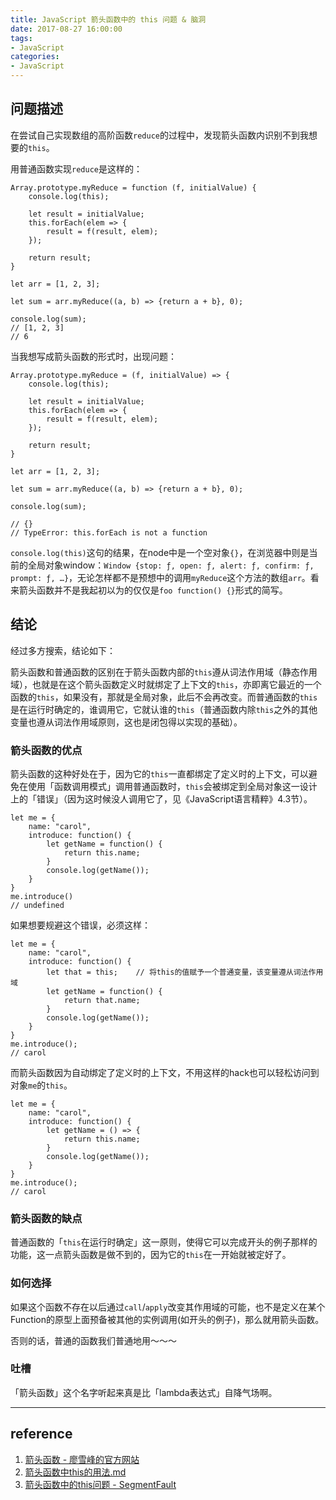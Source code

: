 ```yaml
---
title: JavaScript 箭头函数中的 this 问题 & 脑洞
date: 2017-08-27 16:00:00
tags:
- JavaScript
categories:
- JavaScript
---
```

## 问题描述
在尝试自己实现数组的高阶函数`reduce`的过程中，发现箭头函数内识别不到我想要的`this`。

用普通函数实现`reduce`是这样的：
```
Array.prototype.myReduce = function (f, initialValue) {
    console.log(this);

    let result = initialValue;
    this.forEach(elem => {
        result = f(result, elem);
    });

    return result;
}

let arr = [1, 2, 3];

let sum = arr.myReduce((a, b) => {return a + b}, 0);

console.log(sum);
// [1, 2, 3]
// 6
```
当我想写成箭头函数的形式时，出现问题：
```
Array.prototype.myReduce = (f, initialValue) => {
    console.log(this);

    let result = initialValue;
    this.forEach(elem => {
        result = f(result, elem);
    });

    return result;
}

let arr = [1, 2, 3];

let sum = arr.myReduce((a, b) => {return a + b}, 0);

console.log(sum);

// {}
// TypeError: this.forEach is not a function
```
`console.log(this)`这句的结果，在node中是一个空对象`{}`，在浏览器中则是当前的全局对象window：`Window {stop: ƒ, open: ƒ, alert: ƒ, confirm: ƒ, prompt: ƒ, …}`，无论怎样都不是预想中的调用`myReduce`这个方法的数组`arr`。看来箭头函数并不是我起初以为的仅仅是`foo function() {}`形式的简写。

## 结论

经过多方搜索，结论如下：

箭头函数和普通函数的区别在于箭头函数内部的`this`遵从词法作用域（静态作用域），也就是在这个箭头函数定义时就绑定了上下文的`this`，亦即离它最近的一个函数的`this`，如果没有，那就是全局对象，此后不会再改变。而普通函数的`this`是在运行时确定的，谁调用它，它就认谁的`this`（普通函数内除`this`之外的其他变量也遵从词法作用域原则，这也是闭包得以实现的基础）。

### 箭头函数的优点
箭头函数的这种好处在于，因为它的`this`一直都绑定了定义时的上下文，可以避免在使用「函数调用模式」调用普通函数时，`this`会被绑定到全局对象这一设计上的「错误」（因为这时候没人调用它了，见《JavaScript语言精粹》4.3节）。
```
let me = {
    name: "carol",
    introduce: function() {
        let getName = function() {
            return this.name;
        }
        console.log(getName());
    }
}
me.introduce()
// undefined
```
如果想要规避这个错误，必须这样：
```
let me = {
    name: "carol",
    introduce: function() {
        let that = this;    // 将this的值赋予一个普通变量，该变量遵从词法作用域
        let getName = function() {
            return that.name;
        }
        console.log(getName());
    }
}
me.introduce();
// carol
```
而箭头函数因为自动绑定了定义时的上下文，不用这样的hack也可以轻松访问到对象`me`的`this`。
```
let me = {
    name: "carol",
    introduce: function() {
        let getName = () => {
            return this.name;
        }
        console.log(getName());
    }
}
me.introduce();
// carol
```
### 箭头函数的缺点
普通函数的「`this`在运行时确定」这一原则，使得它可以完成开头的例子那样的功能，这一点箭头函数是做不到的，因为它的`this`在一开始就被定好了。

### 如何选择
如果这个函数不存在以后通过`call`/`apply`改变其作用域的可能，也不是定义在某个Function的原型上面预备被其他的实例调用(如开头的例子)，那么就用箭头函数。

否则的话，普通的函数我们普通地用～～～

### 吐槽
「箭头函数」这个名字听起来真是比「lambda表达式」自降气场啊。

***
## reference
1. [箭头函数 - 廖雪峰的官方网站](https://www.liaoxuefeng.com/wiki/001434446689867b27157e896e74d51a89c25cc8b43bdb3000/001438565969057627e5435793645b7acaee3b6869d1374000#0)
2. [箭头函数中this的用法.md](https://github.com/zhengweikeng/blog/blob/master/posts/2016/%E7%AE%AD%E5%A4%B4%E5%87%BD%E6%95%B0%E4%B8%ADthis%E7%9A%84%E7%94%A8%E6%B3%95.md)
3. [箭头函数中的this问题 - SegmentFault](https://segmentfault.com/q/1010000006683698)